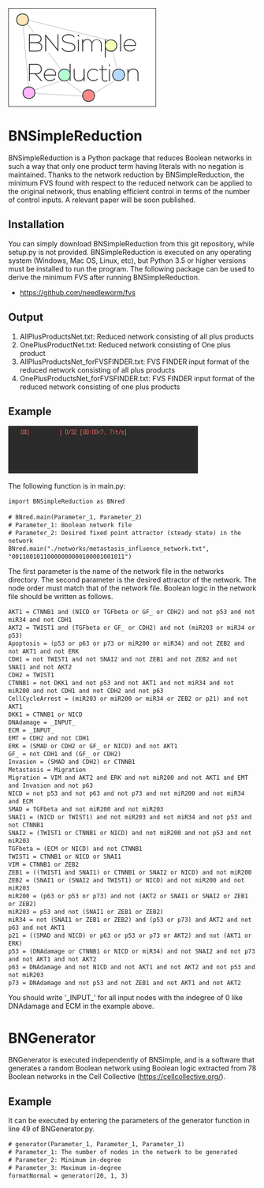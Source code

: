 <img src="BNSimpleReduction.png" alt="BNSimpleReduction" />

# BNSimpleReduction
BNSimpleReduction is a Python package that reduces Boolean networks in such a way that only one product term having literals with no negation is maintained. Thanks to the network reduction by BNSimpleReduction, the minimum FVS found with respect to the reduced network can be applied to the original network, thus enabling efficient control in terms of the number of control inputs. A relevant paper will be soon published.

## Installation
You can simply download BNSimpleReduction from this git repository, while setup.py is not provided. BNSimpleReduction is executed on any operating system (Windows, Mac OS, Linux, etc), but Python 3.5 or higher versions must be installed to run the program. The following package can be used to derive the minimum FVS after running BNSimpleReduction.
* https://github.com/needleworm/fvs

## Output
1. AllPlusProductsNet.txt: Reduced network consisting of all plus products
2. OnePlusProductNet.txt: Reduced network consisting of One plus product
3. AllPlusProductsNet_forFVSFINDER.txt: FVS FINDER input format of the reduced network consisting of all plus products
4. OnePlusProductsNet_forFVSFINDER.txt: FVS FINDER input format of the reduced network consisting of one plus products

## Example
<img src="animation.gif" alt="BNSimpleReduction" />

The following function is in main.py:
```
import BNSimpleReduction as BNred

# BNred.main(Parameter_1, Parameter_2)
# Parameter_1: Boolean network file
# Parameter_2: Desired fixed point attractor (steady state) in the network
BNred.main("./networks/metastasis_influence_network.txt", "00110010110000000000100001001011")
```

The first parameter is the name of the network file in the networks directory. The second parameter is the desired attractor of the network. The node order must match that of the network file. Boolean logic in the network file should be written as follows.
```
AKT1 = CTNNB1 and (NICD or TGFbeta or GF_ or CDH2) and not p53 and not miR34 and not CDH1
AKT2 = TWIST1 and (TGFbeta or GF_ or CDH2) and not (miR203 or miR34 or p53)
Apoptosis = (p53 or p63 or p73 or miR200 or miR34) and not ZEB2 and not AKT1 and not ERK
CDH1 = not TWIST1 and not SNAI2 and not ZEB1 and not ZEB2 and not SNAI1 and not AKT2
CDH2 = TWIST1
CTNNB1 = not DKK1 and not p53 and not AKT1 and not miR34 and not miR200 and not CDH1 and not CDH2 and not p63
CellCycleArrest = (miR203 or miR200 or miR34 or ZEB2 or p21) and not AKT1
DKK1 = CTNNB1 or NICD
DNAdamage = _INPUT_
ECM = _INPUT_
EMT = CDH2 and not CDH1
ERK = (SMAD or CDH2 or GF_ or NICD) and not AKT1
GF_ = not CDH1 and (GF_ or CDH2)
Invasion = (SMAD and CDH2) or CTNNB1
Metastasis = Migration
Migration = VIM and AKT2 and ERK and not miR200 and not AKT1 and EMT and Invasion and not p63
NICD = not p53 and not p63 and not p73 and not miR200 and not miR34 and ECM
SMAD = TGFbeta and not miR200 and not miR203
SNAI1 = (NICD or TWIST1) and not miR203 and not miR34 and not p53 and not CTNNB1
SNAI2 = (TWIST1 or CTNNB1 or NICD) and not miR200 and not p53 and not miR203
TGFbeta = (ECM or NICD) and not CTNNB1
TWIST1 = CTNNB1 or NICD or SNAI1
VIM = CTNNB1 or ZEB2
ZEB1 = ((TWIST1 and SNAI1) or CTNNB1 or SNAI2 or NICD) and not miR200
ZEB2 = (SNAI1 or (SNAI2 and TWIST1) or NICD) and not miR200 and not miR203
miR200 = (p63 or p53 or p73) and not (AKT2 or SNAI1 or SNAI2 or ZEB1 or ZEB2)
miR203 = p53 and not (SNAI1 or ZEB1 or ZEB2)
miR34 = not (SNAI1 or ZEB1 or ZEB2) and (p53 or p73) and AKT2 and not p63 and not AKT1
p21 = ((SMAD and NICD) or p63 or p53 or p73 or AKT2) and not (AKT1 or ERK)
p53 = (DNAdamage or CTNNB1 or NICD or miR34) and not SNAI2 and not p73 and not AKT1 and not AKT2
p63 = DNAdamage and not NICD and not AKT1 and not AKT2 and not p53 and not miR203
p73 = DNAdamage and not p53 and not ZEB1 and not AKT1 and not AKT2
```

You should write '\_INPUT\_' for all input nodes with the indegree of 0 like DNAdamage and ECM in the example above.

# BNGenerator
BNGenerator is executed independently of BNSimple, and is a software that generates a random Boolean network using Boolean logic extracted from 78 Boolean networks in the Cell Collective (https://cellcollective.org/).

## Example
It can be executed by entering the parameters of the generator function in line 49 of BNGenerator.py.
```
# generator(Parameter_1, Parameter_1, Parameter_1)
# Parameter_1: The number of nodes in the network to be generated
# Parameter_2: Minimum in-degree
# Parameter_3: Maximum in-degree
formatNormal = generator(20, 1, 3)
```
